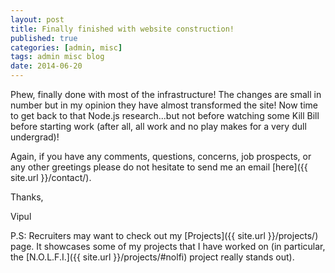 ```yaml
---
layout: post
title: Finally finished with website construction!
published: true
categories: [admin, misc]
tags: admin misc blog
date: 2014-06-20
---
```


Phew, finally done with most of the infrastructure! The changes are small in number but in my opinion they have almost transformed the site! Now time to get back to that Node.js research...but not before watching some Kill Bill before starting work (after all, all work and no play makes for a very dull undergrad)! 

Again, if you have any comments, questions, concerns, job prospects, or any other greetings please do not hesitate to send me an email [here]({{ site.url }}/contact/).

Thanks,

Vipul

P.S: Recruiters may want to check out my [Projects]({{ site.url }}/projects/) page.  It showcases some of my projects that I have worked on (in particular, the [N.O.L.F.I.]({{ site.url }}/projects/#nolfi) project really stands out). 
